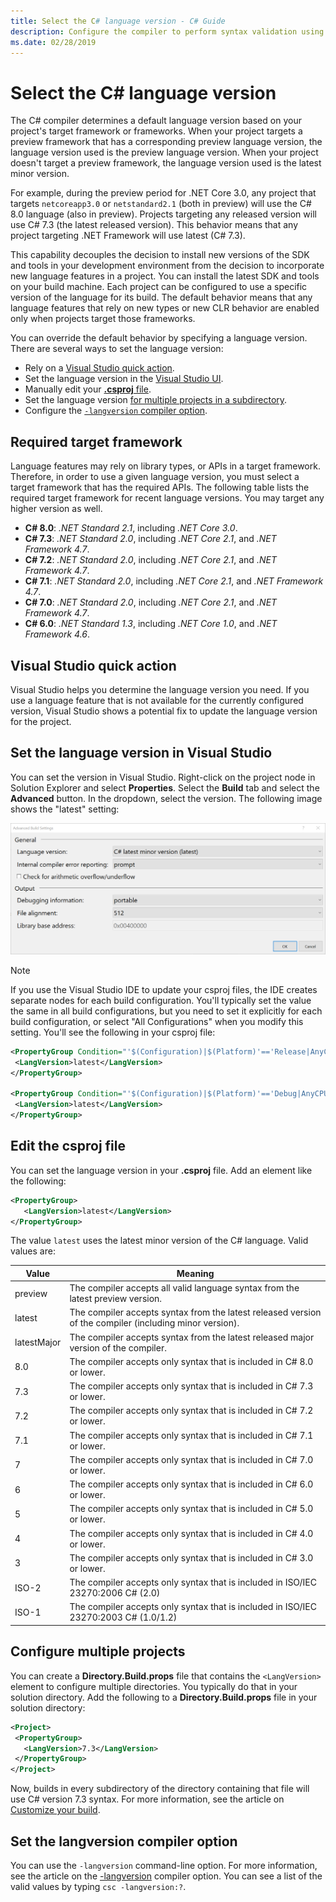 ```yaml
---
title: Select the C# language version - C# Guide
description: Configure the compiler to perform syntax validation using a specific compiler version
ms.date: 02/28/2019
---
```


# Select the C# language version

The C# compiler determines a default language version based on your project's target framework or frameworks. When your project targets a preview framework that has a corresponding preview language version, the language version used is the preview language version. When your project doesn't target a preview framework, the language version used is the latest minor version.

For example, during the preview period for .NET Core 3.0, any project that targets `netcoreapp3.0` or `netstandard2.1` (both in preview) will use the C# 8.0 language (also in preview). Projects targeting any released version will use C# 7.3 (the latest released version). This behavior means that any project targeting .NET Framework will use latest (C# 7.3). 

This capability decouples the decision to install new versions of the SDK and tools in your development environment from the decision to incorporate new language features in a project. You can install the latest SDK and tools on your build machine. Each project can be configured to use a specific version of the language for its build. The default behavior means that any language features that rely on new types or new CLR behavior are enabled only when projects target those frameworks.

You can override the default behavior by specifying a language version. There are several ways to set the language version:

- Rely on a [Visual Studio quick action](#visual-studio-quick-action).
- Set the language version in the [Visual Studio UI](#set-the-language-version-in-visual-studio).
- Manually edit your [**.csproj** file](#edit-the-csproj-file).
- Set the language version [for multiple projects in a subdirectory](#configure-multiple-projects).
- Configure the [`-langversion` compiler option](#set-the-langversion-compiler-option).

## Required target framework

Language features may rely on library types, or APIs in a target framework. Therefore, in order to use a given language version, you must select a target framework that has the required APIs. The following table lists the required target framework for recent language versions. You may target any higher version as well.

- **C# 8.0**: *.NET Standard 2.1*, including *.NET Core 3.0*.
- **C# 7.3**: *.NET Standard 2.0*, including *.NET Core 2.1*, and *.NET Framework 4.7*.
- **C# 7.2**: *.NET Standard 2.0*, including *.NET Core 2.1*, and *.NET Framework 4.7*.
- **C# 7.1**: *.NET Standard 2.0*, including *.NET Core 2.1*, and *.NET Framework 4.7*.
- **C# 7.0**: *.NET Standard 2.0*, including *.NET Core 2.1*, and *.NET Framework 4.7*.
- **C# 6.0**: *.NET Standard 1.3*, including *.NET Core 1.0*, and *.NET Framework 4.6*.

## Visual Studio quick action

Visual Studio helps you determine the language version you need. If you use a language feature that is not available for the currently configured version, Visual Studio shows a potential fix to update the language version for the project.

## Set the language version in Visual Studio

You can set the version in Visual Studio. Right-click on the project node in Solution Explorer and select **Properties**. Select the **Build** tab and select the **Advanced** button. In the dropdown, select the version. The following image shows the "latest" setting:

![Screenshot of advanced build settings where you can specify the language version](./media/configure-language-version/advanced-build-settings.png)

> [!NOTE]
> If you use the Visual Studio IDE to update your csproj files, the IDE
> creates separate nodes for each build configuration. You'll typically
> set the value the same in all build configurations, but you need to
> set it explicitly for each build configuration, or select "All Configurations"
> when you modify this setting. You'll see the following in your csproj file:
>
>```xml
> <PropertyGroup Condition="'$(Configuration)|$(Platform)'=='Release|AnyCPU'">
>  <LangVersion>latest</LangVersion>
></PropertyGroup>
>
> <PropertyGroup Condition="'$(Configuration)|$(Platform)'=='Debug|AnyCPU'">
>  <LangVersion>latest</LangVersion>
> </PropertyGroup>
> ```
>

## Edit the csproj file

You can set the language version in your **.csproj** file. Add an element like the following:

```xml
<PropertyGroup>
   <LangVersion>latest</LangVersion>
</PropertyGroup>
```

The value `latest` uses the latest minor version of the C# language. Valid values are:

|Value|Meaning|
|------------|-------------|
|preview|The compiler accepts all valid language syntax from the latest preview version.|
|latest|The compiler accepts syntax from the latest released version of the compiler (including minor version).|
|latestMajor|The compiler accepts syntax from the latest released major version of the compiler.|
|8.0|The compiler accepts only syntax that is included in C# 8.0 or lower.|
|7.3|The compiler accepts only syntax that is included in C# 7.3 or lower.|
|7.2|The compiler accepts only syntax that is included in C# 7.2 or lower.|
|7.1|The compiler accepts only syntax that is included in C# 7.1 or lower.|
|7|The compiler accepts only syntax that is included in C# 7.0 or lower.|
|6|The compiler accepts only syntax that is included in C# 6.0 or lower.|
|5|The compiler accepts only syntax that is included in C# 5.0 or lower.|
|4|The compiler accepts only syntax that is included in C# 4.0 or lower.|
|3|The compiler accepts only syntax that is included in C# 3.0 or lower.|
|ISO-2|The compiler accepts only syntax that is included in ISO/IEC 23270:2006 C# (2.0) |
|ISO-1|The compiler accepts only syntax that is included in ISO/IEC 23270:2003 C# (1.0/1.2) |

## Configure multiple projects

You can create a **Directory.Build.props** file that contains the `<LangVersion>` element to configure multiple directories. You typically do that in your solution directory. Add the following to a **Directory.Build.props** file in your solution directory:

```xml
<Project>
 <PropertyGroup>
   <LangVersion>7.3</LangVersion>
 </PropertyGroup>
</Project>
```

Now, builds in every subdirectory of the directory containing that file will use C# version 7.3 syntax. For more information, see the article on [Customize your build](/visualstudio/msbuild/customize-your-build).

## Set the langversion compiler option

You can use the `-langversion` command-line option. For more information, see the article on the [-langversion](../language-reference/compiler-options/langversion-compiler-option.md) compiler option. You can see a list of the valid values by typing  `csc -langversion:?`.
